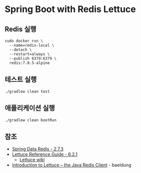 # Spring Boot with Redis Lettuce

## Redis 실행

```shell
sudo docker run \
  --name=redis-local \
  --detach \
  --restart=always \
  --publish 6379:6379 \
  redis:7.0.5-alpine
```

## 테스트 실행

```shell
./gradlew clean test
```

## 애플리케이션 실행

```shell
./gradlew clean bootRun
```

## 참조

- [Spring Data Redis - 2.7.3](https://docs.spring.io/spring-data/data-redis/docs/2.7.3/reference/html/)
- [Lettuce Reference Guide - 6.2.1](https://lettuce.io/core/6.2.1.RELEASE/reference/index.html)
  - [Lettuce wiki](https://github.com/lettuce-io/lettuce-core/wiki)
- [Introduction to Lettuce – the Java Redis Client](https://www.baeldung.com/java-redis-lettuce) - baeldung
